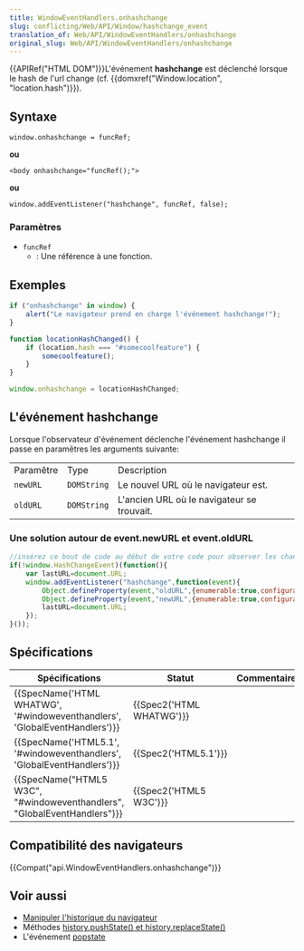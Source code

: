 ```yaml
---
title: WindowEventHandlers.onhashchange
slug: conflicting/Web/API/Window/hashchange_event
translation_of: Web/API/WindowEventHandlers/onhashchange
original_slug: Web/API/WindowEventHandlers/onhashchange
---
```

{{APIRef("HTML DOM")}}L'événement **hashchange** est déclenché lorsque le hash de l'url change (cf. {{domxref("Window.location", "location.hash")}}).

## Syntaxe

    window.onhashchange = funcRef;

**ou**

    <body onhashchange="funcRef();">

**ou**

    window.addEventListener("hashchange", funcRef, false);

### Paramètres

- `funcRef`
  - : Une référence à une fonction.

## Exemples

```js
if ("onhashchange" in window) {
    alert("Le navigateur prend en charge l'événement hashchange!");
}

function locationHashChanged() {
    if (location.hash === "#somecoolfeature") {
        somecoolfeature();
    }
}

window.onhashchange = locationHashChanged;
```

## L'événement hashchange

Lorsque l'observateur d'événement déclenche l'événement hashchange il passe en paramêtres les arguments suivante:

<table class="standard-table">
  <tbody>
    <tr>
      <td class="header">Paramêtre</td>
      <td class="header">Type</td>
      <td class="header">Description</td>
    </tr>
    <tr>
      <td><code>newURL</code></td>
      <td><code>DOMString</code></td>
      <td>Le nouvel URL où le navigateur est.</td>
    </tr>
    <tr>
      <td><code>oldURL</code></td>
      <td><code>DOMString</code></td>
      <td>L'ancien URL où le navigateur se trouvait.</td>
    </tr>
  </tbody>
</table>

### Une solution autour de event.newURL et event.oldURL

```js
//insérez ce bout de code au début de votre code pour observer les changements de hash dans l'URL
if(!window.HashChangeEvent)(function(){
	var lastURL=document.URL;
	window.addEventListener("hashchange",function(event){
		Object.defineProperty(event,"oldURL",{enumerable:true,configurable:true,value:lastURL});
		Object.defineProperty(event,"newURL",{enumerable:true,configurable:true,value:document.URL});
		lastURL=document.URL;
	});
}());
```

###

## Spécifications

| Spécifications                                                                                       | Statut                           | Commentaires |
| ---------------------------------------------------------------------------------------------------- | -------------------------------- | ------------ |
| {{SpecName('HTML WHATWG', '#windoweventhandlers', 'GlobalEventHandlers')}} | {{Spec2('HTML WHATWG')}} |              |
| {{SpecName('HTML5.1', '#windoweventhandlers', 'GlobalEventHandlers')}}         | {{Spec2('HTML5.1')}}     |              |
| {{SpecName("HTML5 W3C", "#windoweventhandlers", "GlobalEventHandlers")}}     | {{Spec2('HTML5 W3C')}}     |              |

## Compatibilité des navigateurs

{{Compat("api.WindowEventHandlers.onhashchange")}}

## Voir aussi

- [Manipuler l'historique du navigateur](/fr/docs/Web/Guide/DOM/Manipuler_historique_du_navigateur)
- Méthodes [history.pushState() et history.replaceState()](/fr/docs/Web/API/Window/history)
- L'événement [popstate](/fr/docs/Web/API/WindowEventHandlers/onpopstate)

